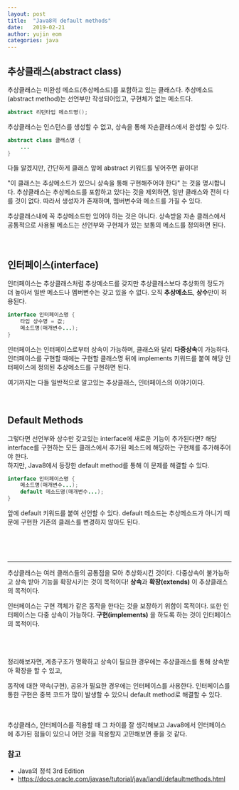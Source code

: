 ```yaml
---
layout: post
title:  "Java8의 default methods"
date:   2019-02-21
author: yujin eom
categories: java
---
```


## 추상클래스(abstract class)


추상클래스는 미완성 메소드(추상메소드)를 포함하고 있는 클래스다. 
추상메소드(abstract method)는 선언부만 작성되어있고, 구현체가 없는 메소드다.
```java
abstract 리턴타입 메소드명();
```

추상클래스는 인스턴스를 생성할 수 없고, 상속을 통해 자손클래스에서 완성할 수 있다.

```java
abstract class 클래스명 {
    ...
}
```
다들 알겠지만, 간단하게 클래스 앞에 abstract 키워드를 넣어주면 끝이다! 

"이 클래스는 추상메소드가 있으니 상속을 통해 구현해주어야 한다" 는 것을 명시합니다.
추상클래스는 추상메소드를 포함하고 있다는 것을 제외하면, 일반 클래스와 전혀 다를 것이 없다. 따라서 생성자가 존재하며, 멤버변수와 메소드를 가질 수 있다.

추상클래스내에 꼭 추상메소드만 있어야 하는 것은 아니다. 상속받을 자손 클래스에서 공통적으로 사용될 메소드는 선언부와 구현체가 있는 보통의 메소드를 정의하면 된다.
<br><br><br>



## 인터페이스(interface)
인터페이스는 추상클래스처럼 추상메소드를 갖지만 추상클래스보다 추상화의 정도가 더 높아서 일반 메소드나 멤버변수는 갖고 있을 수 없다. 오직 **추상메소드**, **상수**만이 허용된다.


```java
interface 인터페이스명 {
    타입 상수명 = 값;
    메소드명(매개변수...);
}
```

인터페이스는 인터페이스로부터 상속이 가능하며, 클래스와 달리 **다중상속**이 가능하다.
인터페이스를 구현할 때에는 구현할 클래스명 뒤에 implements 키워드를 붙여 해당 인터페이스에 정의된 추상메소드를 구현하면 된다.


여기까지는 다들 일반적으로 알고있는 추상클래스, 인터페이스의 이야기이다.
<br><br><br>

## Default Methods
그렇다면 선언부와 상수만 갖고있는 interface에 새로운 기능이 추가된다면? 
해당 interface를 구현하는 모든 클래스에서 추가된 메소드에 해당하는 구현체를 추가해주어야 한다.
<br>
하지만, Java8에서 등장한 default method를 통해 이 문제를 해결할 수 있다. 


```java
interface 인터페이스명 {
    메소드명(매개변수...);
    default 메소드명(매개변수...);
}
```
앞에 default 키워드를 붙여 선언할 수 있다. default 메소드는 추상메소드가 아니기 때문에 구현한 기존의 클래스를 변경하지 않아도 된다. 


<br><br><br>

* * *


추상클래스는 여러 클래스들의 공통점을 모아 추상화시킨 것이다. 다중상속이 불가능하고 상속 받아 기능을 확장시키는 것이 목적이다!
**상속**과 **확장(extends)** 이 추상클래스의 목적이다.

인터페이스는 구현 객체가 같은 동작을 한다는 것을 보장하기 위함이 목적이다. 또한 인터페이스는 다중 상속이 가능하다.
**구현(implements)** 을 하도록 하는 것이 인터페이스의 목적이다.

<br><br><br>
정리해보자면, 계층구조가 명확하고 상속이 필요한 경우에는 추상클래스를 통해 상속받아 확장을 할 수 있고, 

동작에 대한 약속(구현), 공유가 필요한 경우에는 인터페이스를 사용한다.
인터페이스를 통한 구현은 중복 코드가 많이 발생할 수 있으니 default method로 해결할 수 있다.


<br><br>
추상클래스, 인터페이스를 적용할 때 그 차이를 잘 생각해보고 Java8에서 인터페이스에 추가된 점들이 있으니 어떤 것을 적용할지 고민해보면 좋을 것 같다.



### 참고
* Java의 정석 3rd Edition
* https://docs.oracle.com/javase/tutorial/java/IandI/defaultmethods.html